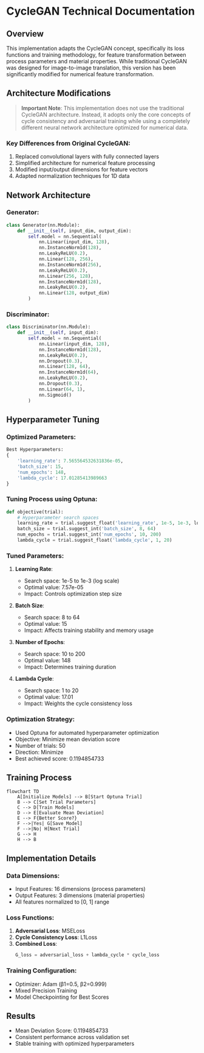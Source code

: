 # CycleGAN Technical Documentation

## Overview
This implementation adapts the CycleGAN concept, specifically its loss functions and training methodology, for feature transformation between process parameters and material properties. While traditional CycleGAN was designed for image-to-image translation, this version has been significantly modified for numerical feature transformation.

## Architecture Modifications
> **Important Note**: This implementation does not use the traditional CycleGAN architecture. Instead, it adopts only the core concepts of cycle consistency and adversarial training while using a completely different neural network architecture optimized for numerical data.

### Key Differences from Original CycleGAN:
1. Replaced convolutional layers with fully connected layers
2. Simplified architecture for numerical feature processing
3. Modified input/output dimensions for feature vectors
4. Adapted normalization techniques for 1D data

## Network Architecture

### Generator:
```python
class Generator(nn.Module):
    def __init__(self, input_dim, output_dim):
        self.model = nn.Sequential(
            nn.Linear(input_dim, 128),
            nn.InstanceNorm1d(128),
            nn.LeakyReLU(0.2),
            nn.Linear(128, 256),
            nn.InstanceNorm1d(256),
            nn.LeakyReLU(0.2),
            nn.Linear(256, 128),
            nn.InstanceNorm1d(128),
            nn.LeakyReLU(0.2),
            nn.Linear(128, output_dim)
        )
```

### Discriminator:
```python
class Discriminator(nn.Module):
    def __init__(self, input_dim):
        self.model = nn.Sequential(
            nn.Linear(input_dim, 128),
            nn.InstanceNorm1d(128),
            nn.LeakyReLU(0.2),
            nn.Dropout(0.3),
            nn.Linear(128, 64),
            nn.InstanceNorm1d(64),
            nn.LeakyReLU(0.2),
            nn.Dropout(0.3),
            nn.Linear(64, 1),
            nn.Sigmoid()
        )
```

## Hyperparameter Tuning

### Optimized Parameters:
```python
Best Hyperparameters:
{
    'learning_rate': 7.565564532631836e-05,
    'batch_size': 15,
    'num_epochs': 148,
    'lambda_cycle': 17.01285413989663
}
```

### Tuning Process using Optuna:
```python
def objective(trial):
    # Hyperparameter search spaces
    learning_rate = trial.suggest_float('learning_rate', 1e-5, 1e-3, log=True)
    batch_size = trial.suggest_int('batch_size', 8, 64)
    num_epochs = trial.suggest_int('num_epochs', 10, 200)
    lambda_cycle = trial.suggest_float('lambda_cycle', 1, 20)
```

### Tuned Parameters:

1. **Learning Rate**:
   - Search space: 1e-5 to 1e-3 (log scale)
   - Optimal value: 7.57e-05
   - Impact: Controls optimization step size

2. **Batch Size**:
   - Search space: 8 to 64
   - Optimal value: 15
   - Impact: Affects training stability and memory usage

3. **Number of Epochs**:
   - Search space: 10 to 200
   - Optimal value: 148
   - Impact: Determines training duration

4. **Lambda Cycle**:
   - Search space: 1 to 20
   - Optimal value: 17.01
   - Impact: Weights the cycle consistency loss

### Optimization Strategy:
- Used Optuna for automated hyperparameter optimization
- Objective: Minimize mean deviation score
- Number of trials: 50
- Direction: Minimize
- Best achieved score: 0.1194854733

## Training Process

```mermaid
flowchart TD
    A[Initialize Models] --> B[Start Optuna Trial]
    B --> C[Set Trial Parameters]
    C --> D[Train Models]
    D --> E[Evaluate Mean Deviation]
    E --> F{Better Score?}
    F -->|Yes| G[Save Model]
    F -->|No| H[Next Trial]
    G --> H
    H --> B
```

## Implementation Details

### Data Dimensions:
- Input Features: 16 dimensions (process parameters)
- Output Features: 3 dimensions (material properties)
- All features normalized to [0, 1] range

### Loss Functions:
1. **Adversarial Loss**: MSELoss
2. **Cycle Consistency Loss**: L1Loss
3. **Combined Loss**: 
   ```python
   G_loss = adversarial_loss + lambda_cycle * cycle_loss
   ```

### Training Configuration:
- Optimizer: Adam (β1=0.5, β2=0.999)
- Mixed Precision Training
- Model Checkpointing for Best Scores

## Results
- Mean Deviation Score: 0.1194854733
- Consistent performance across validation set
- Stable training with optimized hyperparameters
